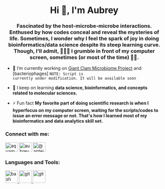 <h1 align="center">Hi 👋, I'm Aubrey </h1>
<h3 align="center">Fascinated by the host-microbe-microbe interactions. Enthused by how codes conceal and reveal the mysteries of life. Sometimes, I wonder why I feel the spark of joy in doing bioinformatics/data science despite its steep learning curve. Though, I'll admit, 🤯😮‍💨 I grumble in front of my computer screen, sometimes (or most of the time) 👩‍💻. </h3>

- 🔭 I’m currently working on [Giant Clam Microbiome Project](https://github.com/aptejada/GCMicrobiome) and [bacteriophages] <code><color style=red>NOTE: Script is currently under modification. It will be available soon </code>

- 🌱 I keep on learning **data science, bioinformatics, and concepts related to molecular sciences.**

- ⚡ Fun fact **My favorite part of doing scientific research is when I hyperfocus on my computer screen, waiting for the scripts/codes to issue an error message or not. That's how I learned most of my bioinformatics and data analytics skill set.**

<h3 align="left">Connect with me:</h3>
<p align="left">
<a href="https://twitter.com/aquamarie_ne" target="blank"><img align="center" src="https://raw.githubusercontent.com/rahuldkjain/github-profile-readme-generator/master/src/images/icons/Social/twitter.svg" alt="aquamarie_ne" height="30" width="40" /></a>
<a href="https://linkedin.com/in/aptejada" target="blank"><img align="center" src="https://raw.githubusercontent.com/rahuldkjain/github-profile-readme-generator/master/src/images/icons/Social/linked-in-alt.svg" alt="aubrey joy tejada" height="30" width="40" /></a>
<a href="https://medium.com/@aptejada" target="blank"><img align="center" src="https://raw.githubusercontent.com/rahuldkjain/github-profile-readme-generator/master/src/images/icons/Social/medium.svg" alt="@aptejada" height="30" width="40" /></a>
</p>

<h3 align="left">Languages and Tools:</h3>
<p align="left"> <a href="https://www.gnu.org/software/bash/" target="_blank" rel="noreferrer"> <img src="https://www.vectorlogo.zone/logos/gnu_bash/gnu_bash-icon.svg" alt="bash" width="40" height="40"/> </a> <a href="https://git-scm.com/" target="_blank" rel="noreferrer"> <img src="https://www.vectorlogo.zone/logos/git-scm/git-scm-icon.svg" alt="git" width="40" height="40"/> </a> <a href="https://git-scm.com/" target="_blank" rel="noreferrer"> <img src="https://www.vectorlogo.zone/logos/r-project/r-project-official.svg" alt="git" width="40" height="40"/> </a> </p> 
